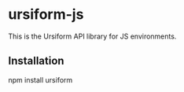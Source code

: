 # ursiform-js

This is the Ursiform API library for JS environments.

## Installation
npm install ursiform
